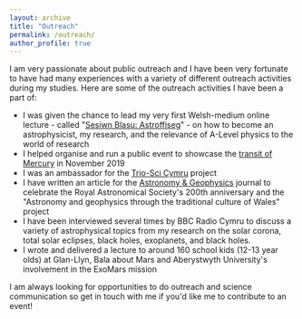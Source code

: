 ```yaml
---
layout: archive
title: "Outreach"
permalink: /outreach/
author_profile: true
---
```


I am very passionate about public outreach and I have been very fortunate to have had many experiences with a variety of different outreach activities during my studies. Here are some of the outreach activities I have been a part of:

<ul>
  <li> I was given the chance to lead my very first Welsh-medium online lecture - called "<a href="https://www.aber.ac.uk/cy/undergrad/hub/sesiynaublasu/" target="_blank">Sesiwn Blasu: Astroffiseg</a>" - on how to become an astrophysicist, my research, and the relevance of A-Level physics to the world of research</li>
  <li>I helped organise and run a public event to showcase the <a href="https://www.aber.ac.uk/en/news/archive/2019/10/title-226763-en.html" target="_blank">transit of Mercury</a> in November 2019</li>
  <li>I was an ambassador for the <a href="https://www.aber.ac.uk/en/trio-sci-cymru/" target="_blank">Trio-Sci Cymru</a> project</li>
  <li>I have written an article for the <a href="https://academic.oup.com/astrogeo/article/57/5/ASTROG/2738848" target="_blank">Astronomy & Geophysics</a> journal to celebrate the Royal Astronomical Society's 200th anniversary and the "Astronomy and geophysics through the traditional culture of Wales" project</li>
  <li>I have been interviewed several times by BBC Radio Cymru to discuss a variety of astrophysical topics from my research on the solar corona, total solar eclipses, black holes, exoplanets, and black holes.</li>
  <li>I wrote and delivered a lecture to around 160 school kids (12-13 year olds) at Glan-Llyn, Bala about Mars and Aberystwyth University's involvement in the ExoMars mission</li>
</ul>

I am always looking for opportunities to do outreach and science communication so get in touch with me if you'd like me to contribute to an event!